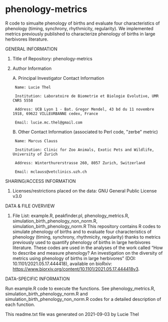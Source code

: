 # phenology-metrics
R code to simualte phenology of births and evaluate four characteristics of phenology (timing, synchrony, rhythmicity, regularity). We implemented metrics previously published to characterize phenology of births in large herbivores literature.





GENERAL INFORMATION



1. Title of Repository: phenology-metrics


2. Author Information

	A. Principal Investigator Contact Information

		Name: Lucie Thel

		Institution: Laboratoire de Biometrie et Biologie Evolutive, UMR CNRS 5558

		Address: UCB Lyon 1 - Bat. Gregor Mendel, 43 bd du 11 novembre 1918, 69622 VILLEURBANNE cedex, France

		Email: lucie.mc.thel@gmail.com



	B. Other Contact Information (associated to Perl code, "zerbe" metric)

		Name: Marcus Clauss

		Institution: Clinic for Zoo Animals, Exotic Pets and Wildlife, University of Zurich

		Address: Winterthurerstrasse 260, 8057 Zurich, Switzerland

		Email: mclauss@vetclinics.uzh.ch





SHARING/ACCESS INFORMATION



1. Licenses/restrictions placed on the data: GNU General Public License v3.0





DATA & FILE OVERVIEW



1. File List: example.R, peakfinder.pl, phenology_metrics.R, simulation_birth_phenology_non_norm.R, simulation_birth_phenology_norm.R
This repository contains R codes to simulate phenology of births and to evaluate four characteristics of phenology (timing, synchrony, rhythmicity, regularity) thanks to metrics previously used to quantify phenology of births in large herbivores literature. These codes are used in the analyses of the work called “How to describe and measure phenology? An investigation on the diversity of metrics using phenology of births in large herbivores” (DOI: 10.1101/2021.05.17.444418), available on bioRxiv: https://www.biorxiv.org/content/10.1101/2021.05.17.444418v3.





DATA-SPECIFIC INFORMATION



Run example.R code to execute the functions. See phenology_metrics.R, simulation_birth_phenology_norm.R and simulation_birth_phenology_non_norm.R codes for a detailed description of each function.





This readme.txt file was generated on 2021-09-03 by Lucie Thel
